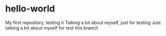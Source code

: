 # hello-world
My first repository, testing it
Talking a bit about myself, just for testing
Just talking a bit about myself for test this branch

